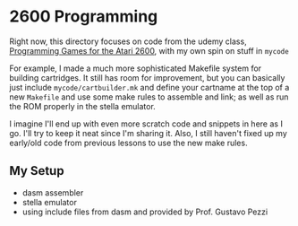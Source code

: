 2600 Programming
====================

Right now, this directory focuses on code from the udemy class, [Programming Games for the Atari 2600](https://www.udemy.com/course/programming-games-for-the-atari-2600), with my own spin on stuff in `mycode`

For example, I made a much more sophisticated Makefile system for building cartridges. It still has room for improvement, but you can basically just include `mycode/cartbuilder.mk` and define your cartname at the top of a new `Makefile` and use some make rules to assemble and link; as well as run the ROM properly in the stella emulator.

I imagine I'll end up with even more scratch code and snippets in here as I go. I'll try to keep it neat since I'm sharing it. Also, I still haven't fixed up my early/old code from previous lessons to use the new make rules.

## My Setup
*  dasm assembler
*  stella emulator
*  using include files from dasm and provided by Prof. Gustavo Pezzi
